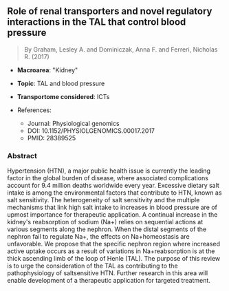 ## Role of renal transporters and novel regulatory interactions in the TAL that control blood pressure

> By Graham, Lesley A. and Dominiczak, Anna F. and Ferreri, Nicholas R. (2017)

- **Macroarea**: "Kidney"
- **Topic**: TAL and blood pressure
- **Transportome considered**: ICTs

- References:
  - Journal: Physiological genomics
  - DOI: 10.1152/PHYSIOLGENOMICS.00017.2017
  - PMID: 28389525

### Abstract

Hypertension (HTN), a major public health issue is currently the leading factor in the global burden of disease, where associated complications account for 9.4 million deaths worldwide every year. Excessive dietary salt intake is among the environmental factors that contribute to HTN, known as salt sensitivity. The heterogeneity of salt sensitivity and the multiple mechanisms that link high salt intake to increases in blood pressure are of upmost importance for therapeutic application. A continual increase in the kidney's reabsorption of sodium (Na+) relies on sequential actions at various segments along the nephron. When the distal segments of the nephron fail to regulate Na+, the effects on Na+homeostasis are unfavorable. We propose that the specific nephron region where increased active uptake occurs as a result of variations in Na+reabsorption is at the thick ascending limb of the loop of Henle (TAL). The purpose of this review is to urge the consideration of the TAL as contributing to the pathophysiology of saltsensitive HTN. Further research in this area will enable development of a therapeutic application for targeted treatment.
